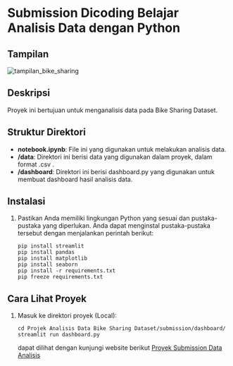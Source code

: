# Submission Dicoding Belajar Analisis Data dengan Python

## Tampilan
![tampilan_bike_sharing](https://github.com/user-attachments/assets/ee1fce94-6bbb-4635-b0aa-9b74f59b3279)

## Deskripsi

Proyek ini bertujuan untuk menganalisis data pada Bike Sharing Dataset.

## Struktur Direktori

- **notebook.ipynb**: File ini yang digunakan untuk melakukan analisis data.
- **/data**: Direktori ini berisi data yang digunakan dalam proyek, dalam format .csv .
- **/dashboard**: Direktori ini berisi dashboard.py yang digunakan untuk membuat dashboard hasil analisis data.

## Instalasi

1. Pastikan Anda memiliki lingkungan Python yang sesuai dan pustaka-pustaka yang diperlukan. Anda dapat menginstal pustaka-pustaka tersebut dengan menjalankan perintah berikut:

    ```shell
    pip install streamlit
    pip install pandas
    pip install matplotlib
    pip install seaborn
    pip install -r requirements.txt
    pip freeze requirements.txt
    ```

## Cara Lihat Proyek
1. Masuk ke direktori proyek (Local):

    ```shell
    cd Projek Analisis Data Bike Sharing Dataset/submission/dashboard/
    streamlit run dashboard.py
    ```
    dapat dilihat dengan kunjungi website berikut [Proyek Submission Data Analisis](https://7tfwzbbrbr4vrxemetmhwi.streamlit.app/)
